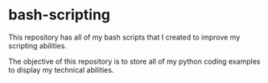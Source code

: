 # bash-scripting
This repository has all of my bash scripts that I created to improve my scripting abilities.

The objective of this repository is to store all of my python coding examples to display my technical abilities.

